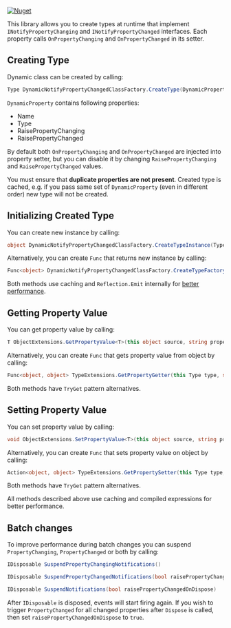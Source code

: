 [![Nuget](https://img.shields.io/nuget/v/DynamicNotifyPropertyChanged)](https://www.nuget.org/packages/DynamicNotifyPropertyChanged/)

This library allows you to create types at runtime that implement `INotifyPropertyChanging` and `INotifyPropertyChanged` interfaces. Each property calls `OnPropertyChanging` and `OnPropertyChanged` in its setter.

## Creating Type
Dynamic class can be created by calling:
```csharp
Type DynamicNotifyPropertyChangedClassFactory.CreateType(DynamicProperty[] properties)
```

`DynamicProperty` contains following properties:
- Name
- Type
- RaisePropertyChanging
- RaisePropertyChanged

By default both `OnPropertyChanging` and `OnPropertyChanged` are injected into property setter, but you can disable it by changing `RaisePropertyChanging` and `RaisePropertyChanged` values.

You must ensure that **duplicate properties are not present**.
Created type is cached, e.g. if you pass same set of `DynamicProperty` (even in different order) new type will not be created.

## Initializing Created Type
You can create new instance by calling:
```csharp
object DynamicNotifyPropertyChangedClassFactory.CreateTypeInstance(Type type)
```

Alternatively, you can create `Func` that returns new instance by calling:
```csharp
Func<object> DynamicNotifyPropertyChangedClassFactory.CreateTypeFactory(Type type)
```

Both methods use caching and `Reflection.Emit` internally for [better performance](https://andrewlock.net/benchmarking-4-reflection-methods-for-calling-a-constructor-in-dotnet/#the-results).

## Getting Property Value
You can get property value by calling:
```csharp
T ObjectExtensions.GetPropertyValue<T>(this object source, string propertyName)
```

Alternatively, you can create `Func` that gets property value from object by calling:
```csharp
Func<object, object> TypeExtensions.GetPropertyGetter(this Type type, string propertyName)
```
Both methods have `TryGet` pattern alternatives.

## Setting Property Value
You can set property value by calling:
```csharp
void ObjectExtensions.SetPropertyValue<T>(this object source, string propertyName, T value)
```

Alternatively, you can create `Func` that sets property value on object by calling:
```csharp
Action<object, object> TypeExtensions.GetPropertySetter(this Type type, string propertyName)
```
Both methods have `TryGet` pattern alternatives.

All methods described above use caching and compiled expressions for better performance.

## Batch changes

To improve performance during batch changes you can suspend `PropertyChanging`, `PropertyChanged` or both by calling:
```csharp
IDisposable SuspendPropertyChangingNotifications()
```

```csharp
IDisposable SuspendPropertyChangedNotifications(bool raisePropertyChangedOnDispose)
```

```csharp
IDisposable SuspendNotifications(bool raisePropertyChangedOnDispose)
```

After `IDisposable` is disposed, events will start firing again.
If you wish to trigger `PropertyChanged` for all changed properties after `Dispose` is called, then set `raisePropertyChangedOnDispose` to `true`.